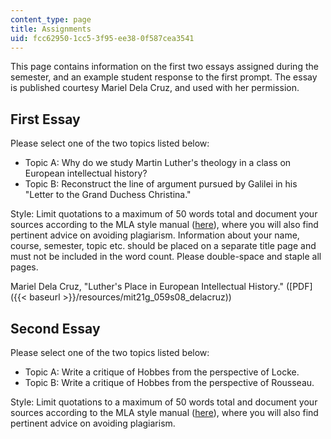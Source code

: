 ```yaml
---
content_type: page
title: Assignments
uid: fcc62950-1cc5-3f95-ee38-0f587cea3541
---
```


This page contains information on the first two essays assigned during the semester, and an example student response to the first prompt. The essay is published courtesy Mariel Dela Cruz, and used with her permission.

First Essay
-----------

Please select one of the two topics listed below:

*   Topic A: Why do we study Martin Luther's theology in a class on European intellectual history?
*   Topic B: Reconstruct the line of argument pursued by Galilei in his "Letter to the Grand Duchess Christina."

Style: Limit quotations to a maximum of 50 words total and document your sources according to the MLA style manual ([here](http://web.mit.edu/writing/NEW/)), where you will also find pertinent advice on avoiding plagiarism. Information about your name, course, semester, topic etc. should be placed on a separate title page and must not be included in the word count. Please double-space and staple all pages.

Mariel Dela Cruz, "Luther's Place in European Intellectual History." ([PDF]({{< baseurl >}}/resources/mit21g_059s08_delacruz))

Second Essay
------------

Please select one of the two topics listed below:

*   Topic A: Write a critique of Hobbes from the perspective of Locke.
*   Topic B: Write a critique of Hobbes from the perspective of Rousseau.

Style: Limit quotations to a maximum of 50 words total and document your sources according to the MLA style manual ([here](http://web.mit.edu/writing/NEW/)), where you will also find pertinent advice on avoiding plagiarism.